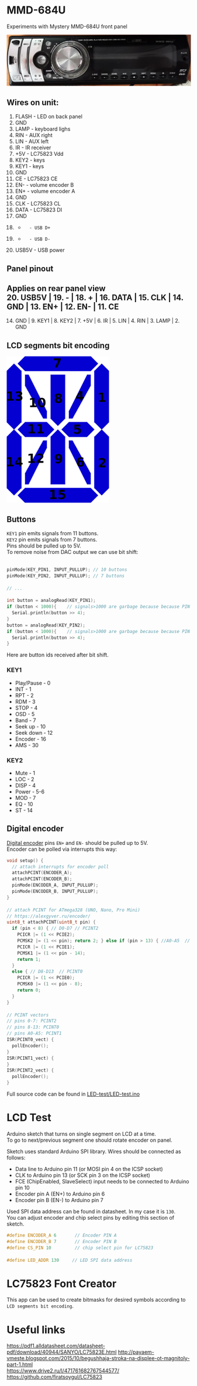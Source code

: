 # MMD-684U
Experiments with Mystery MMD-684U front panel  
  
![image_1](https://raw.githubusercontent.com/lxxxxl/mmd-684u/master/images/mmd-684u.jpg?raw=true)  


## Wires on unit:
1. FLASH	- LED on back panel
2. GND
3. LAMP		- keyboard lighs
4. RIN		- AUX right
5. LIN		- AUX left
6. IR		- IR receiver
7. +5V 		- LC75823 Vdd
8. KEY2		- keys
9. KEY1		- keys
10. GND
11. CE		- LC75823 CE
12. EN-		- volume encoder B
13. EN+		- volume encoder A
14. GND
15. CLK		- LC75823 CL
16. DATA	- LC75823 DI
17. GND
18. +		- USB D+
19. -		- USB D-
20. USB5V	- USB power


## Panel pinout
Applies on rear panel view  
20. USB5V | 19. -   | 18. +   | 16. DATA | 15. CLK | 14. GND | 13. EN+ | 12. EN- | 11. CE   
------------------------------------------------------------------------------------------  
14. GND   | 9. KEY1 | 8. KEY2 | 7. +5V   | 6. IR   | 5. LIN  | 4. RIN  | 3. LAMP | 2. GND   


## LCD segments bit encoding
![image_1](https://raw.githubusercontent.com/lxxxxl/mmd-684u/master/images/led-segments.png?raw=true)  

## Buttons
`KEY1` pin emits signals from 11 buttons.  
`KEY2` pin emits signals from 7 buttons.  
Pins should be pulled up to 5V.  
To remove noise from DAC output we can use bit shift:

```C++

pinMode(KEY_PIN1, INPUT_PULLUP); // 10 buttons
pinMode(KEY_PIN2, INPUT_PULLUP); // 7 buttons

// ...

int button = analogRead(KEY_PIN1);
if (button < 1000){    // signals>1000 are garbage because because PIN pulled to 5V
  Serial.println(button >> 4);
}
button = analogRead(KEY_PIN2);
if (button < 1000){    // signals>1000 are garbage because because PIN pulled to 5V
  Serial.println(button >> 4);
}
```
Here are button ids received after bit shift.  

### KEY1
* Play/Pause - 0
* INT - 1
* RPT - 2
* RDM - 3
* STOP - 4
* OSD - 5
* Band - 7
* Seek up - 10
* Seek down - 12
* Encoder - 16
* AMS - 30

### KEY2
* Mute - 1
* LOC - 2
* DISP - 4
* Power - 5-6
* MOD - 7
* EQ - 10
* ST - 14

## Digital encoder
[Digital encoder](https://en.wikipedia.org/wiki/Encoder_(digital)) pins `EN+` and `EN-` should be pulled up to 5V.  
Encoder can be polled via interrupts this way:
```C++
void setup() {
  // attach interrupts for encoder poll
  attachPCINT(ENCODER_A);
  attachPCINT(ENCODER_B);
  pinMode(ENCODER_A, INPUT_PULLUP);
  pinMode(ENCODER_B, INPUT_PULLUP);
}

// attach PCINT for ATmega328 (UNO, Nano, Pro Mini)
// https://alexgyver.ru/encoder/
uint8_t attachPCINT(uint8_t pin) {
  if (pin < 8) { // D0-D7 // PCINT2
    PCICR |= (1 << PCIE2);
    PCMSK2 |= (1 << pin); return 2; } else if (pin > 13) { //A0-A5  // PCINT1
    PCICR |= (1 << PCIE1);
    PCMSK1 |= (1 << pin - 14);
    return 1;
  }
  else { // D8-D13  // PCINT0
    PCICR |= (1 << PCIE0);
    PCMSK0 |= (1 << pin - 8);
    return 0;
  }
}

// PCINT vectors
// pins 0-7: PCINT2
// pins 8-13: PCINT0
// pins A0-A5: PCINT1
ISR(PCINT0_vect) {
  pollEncoder();
}
ISR(PCINT1_vect) {
}
ISR(PCINT2_vect) {
  pollEncoder();
}
```
Full source code can be found in [LED-test/LED-test.ino](LED-test/LED-test.ino)

# LCD Test
Arduino sketch that turns on single segment on LCD at a time.  
To go to next/previous segment one should rotate encoder on panel.  

Sketch uses standard Arduino SPI library. Wires should be connected as follows:
* Data line to Arduino pin 11 (or MOSI pin 4 on the ICSP socket)
* CLK to Arduino pin 13 (or SCK pin 3 on the ICSP socket)
* FCE (ChipEnabled, SlaveSelect) input needs to be connected to Arduino pin 10
* Encoder pin A (EN+) to Arduino pin 6
* Encoder pin B (EN-) to Arduino pin 7

Used SPI data address can be found in datasheet. In my case it is `130`.  
You can adjust encoder and chip select pins by editing this section of sketch.  
```C++
#define ENCODER_A 6       // Encoder PIN A
#define ENCODER_B 7       // Encoder PIN B
#define CS_PIN 10         // chip select pin for LC75823

#define LED_ADDR 130     // LED SPI data address
```

# LC75823 Font Creator
This app can be used to create bitmasks for desired symbols according to `LCD segments bit encoding`.  


# Useful links
https://pdf1.alldatasheet.com/datasheet-pdf/download/40944/SANYO/LC75823E.html
http://payaem-vmeste.blogspot.com/2015/10/begushhaja-stroka-na-displee-ot-magnitoly-part-1.html  
https://www.drive2.ru/l/471761682767544577/  
https://github.com/firatsoygul/LC75823  
